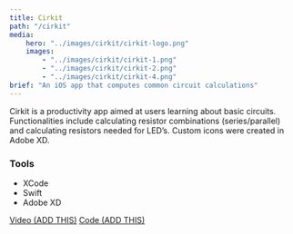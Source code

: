 ```yaml
---
title: Cirkit
path: "/cirkit"
media:
    hero: "../images/cirkit/cirkit-logo.png"
    images: 
        - "../images/cirkit/cirkit-1.png"
        - "../images/cirkit/cirkit-2.png"
        - "../images/cirkit/cirkit-4.png"
brief: "An iOS app that computes common circuit calculations"
---
```

Cirkit is a productivity app aimed at users learning about basic circuits. Functionalities include calculating resistor combinations (series/parallel) and calculating resistors needed for LED’s. Custom icons were created in Adobe XD.

### Tools
- XCode
- Swift
- Adobe XD

<div class='detail-buttons'>
    <a href='' class='button'>Video (ADD THIS)</a>
    <a href='' class='button'>Code (ADD THIS)<a>
<div>
